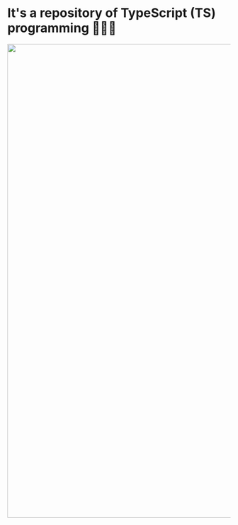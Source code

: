 # It's a repository of TypeScript (TS) programming 📘📜🔢
<img src="https://pantheon.io/sites/default/files/field/image/TypeScriptImage.jpeg" width="1070"/>

